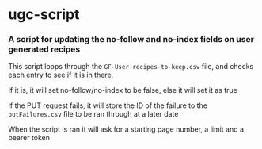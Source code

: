 # ugc-script

### A script for updating the no-follow and no-index fields on user generated recipes

This script loops through the `GF-User-recipes-to-keep.csv` file, and checks each entry to see if it is in there.

If it is, it will set no-follow/no-index to be false, else it will set it as true

If the PUT request fails, it will store the ID of the failure to the `putFailures.csv` file to be ran through at a later date

When the script is ran it will ask for a starting page number, a limit and a bearer token


